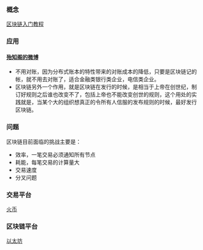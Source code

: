 ### 概念
[区块链入门教程](http://www.ruanyifeng.com/blog/2017/12/blockchain-tutorial.html)

### 应用
#### [殆知阁的微博](https://weibo.com/2301762597/FDBwTtXpx)
- 不用对账，因为分布式账本的特性带来的对账成本的降低，只要是区块链记的帐，就不用去对账了，适合金融类银行类企业，电信类企业。
- 区块链另外一个作用，就是区块链在发行的时候，是相当于上帝在创世纪，制订好规则之后谁也改变不了，包括上帝也不能改变创世的规则，这个用处的实践就是，当某个大的组织想真正的令所有人信服的发布规则的时候，最好发行区块链。

### 问题
区块链目前面临的挑战主要是：
- 效率，一笔交易必须通知所有节点
- 耗能，每笔交易的计算量大
- 交易速度
- 分叉问题

### 交易平台
[火币](https://www.huobi.com)

### 区块链平台
[以太坊](https://www.ethereum.org/)